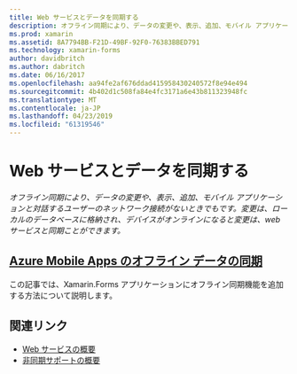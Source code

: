 ```yaml
---
title: Web サービスとデータを同期する
description: オフライン同期により、データの変更や、表示、追加、モバイル アプリケーションと対話するユーザーのネットワーク接続がないときでもです。 変更は、ローカルのデータベースに格納され、デバイスがオンラインになると変更は、web サービスと同期ことができます。
ms.prod: xamarin
ms.assetid: 8A7794BB-F21D-49BF-92F0-76383BBED791
ms.technology: xamarin-forms
author: davidbritch
ms.author: dabritch
ms.date: 06/16/2017
ms.openlocfilehash: aa94fe2af676ddad415958430240572f8e94e494
ms.sourcegitcommit: 4b402d1c508fa84e4fc3171a6e43b811323948fc
ms.translationtype: MT
ms.contentlocale: ja-JP
ms.lasthandoff: 04/23/2019
ms.locfileid: "61319546"
---
```

# <a name="synchronizing-data-with-web-services"></a>Web サービスとデータを同期する

_オフライン同期により、データの変更や、表示、追加、モバイル アプリケーションと対話するユーザーのネットワーク接続がないときでもです。変更は、ローカルのデータベースに格納され、デバイスがオンラインになると変更は、web サービスと同期ことができます。_

## <a name="synchronizing-offline-data-with-azure-mobile-appsazure-mobile-appsmd"></a>[Azure Mobile Apps のオフライン データの同期](azure-mobile-apps.md)

この記事では、Xamarin.Forms アプリケーションにオフライン同期機能を追加する方法について説明します。



## <a name="related-links"></a>関連リンク

- [Web サービスの概要](~/cross-platform/data-cloud/web-services/index.md)
- [非同期サポートの概要](~/cross-platform/platform/async.md)
